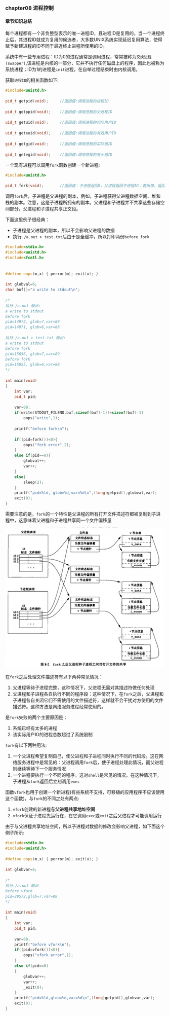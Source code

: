 ### chapter08 进程控制

#### 章节知识总结

每个进程都有一个非负整型表示的唯一进程ID，且进程ID是复用的。当一个进程终止后，其进程ID就成为复用的候选者，大多数UNIX系统实现延迟复用算法，使得赋予新建进程的ID不同于最近终止进程所使用的ID。

系统中有一些专用进程：ID为0的进程通常是调用进程，常常被称为`交换进程(swapper)`,该进程是内核的一部分，它并不执行任何磁盘上的程序，因此也被称为系统进程；ID为1的进程是`init`进程，在自举过程结束时由内核调用。

获取`进程ID`的相关函数如下:

```cpp
#include<unistd.h>

pid_t getpid(void);     //返回值:调用进程的进程ID

pid_t getppid(void);    //返回值:调用进程的父进程ID

uid_t getuid(void);     //返回值:调用进程的实际用户ID

uid_t geteuid(void);    //返回值:调用进程的有效用户ID

gid_t getgid(void);     //返回值:调用进程的实际组ID

gid_t getegid(void);    //返回值:调用进程的有小组ID
```

一个现有进程可以调用`fork`函数创建一个新进程:

```cpp
#include<unistd.h>

pid_t fork(void);       //返回值：子进程返回0，父进程返回子进程ID；若出错，返回-1
```

调用`fork`后，子进程是父进程的副本，例如，子进程获得父进程数据空间、堆和栈的副本。注意，这是子进程所拥有的副本。父进程和子进程并不共享这些存储空间部分，父进程和子进程共享正文段。

下面这里例子很经典：

* 子进程是父进程的副本，所以不会影响父进程的数据
* 执行`./a.out > test.txt`后由于是全缓冲，所以打印两份`before fork`

```cpp
#include<stdio.h>
#include<unistd.h>
#include<fcntl.h>


#define oops(m,x) { perror(m); exit(x); }

int globval=6;
char buf[]="a write to stdout\n";

/*
执行./a.out 输出:
a write to stdout
before fork
pid=14972, glob=7,var=89
pid=14971, glob=6,var=88

执行./a.out > test.txt 输出:
a write to stdout
before fork
pid=15056, glob=7,var=89
before fork
pid=15055, glob=6,var=88
*/

int main(void)
{
    int var;
    pid_t pid;

    var=88;
    if(write(STDOUT_FILENO,buf,sizeof(buf)-1)!=sizeof(buf)-1)
        oops("write",1);

    printf("before fork\n");

    if((pid=fork())<0){
        oops("fork error",2);
    }
    else if(pid==0){
        globval++;
        var++;
    }
    else{
        sleep(2);
    }
    printf("pid=%ld, glob=%d,var=%d\n",(long)getpid(),globval,var);
    exit(0);
}
```

需要注意的是，`fork`的一个特性是父进程的所有打开文件描述符都被复制到子进程中，这意味着父进程和子进程共享同一个文件偏移量

![avatar](../images/../../image/unix_父子进程文件描述符共享.jpg)

在`fork`之后处理文件描述符有以下两种常见情况：

1. 父进程等待子进程完整，这种情况下，父进程无需对其描述符做任何处理
2. 父进程和子进程各自执行不同的程序段：这种情况下，在`fork`之后，父进程和子进程各自关闭它们不需使用的文件描述符，这样就不会干扰对方使用的文件描述符。这种方法是网络服务进程经常使用的。

是`fork`失败的两个主要原因是：

1. 系统已经有太多的进程
2. 该实际用户ID的进程总数超过了系统限制

`fork`有以下两种用法:

1. 一个父进程希望复制自己，使父进程和子进程同时执行不同的代码段。这在网络服务进程中是常见的：父进程调用`fork`后，使子进程处理此情况，而父进程则继续等待下一个服务情况
2. 一个进程要执行一个不同的程序。这对`shell`是常见的情况。在这种情况下，子进程从`fork`返回后立刻调用`exec`

函数`vfork`也用于创建一个新进程(有些系统不支持，可移植的应用程序不应该使用这个函数)，与`fork`的不同之处有两点:

1. `vfork`创建的新进程**与父进程共享地址空间**
2. `vfork`保证子进程先运行在，在它调用`exec`或`exit`之后父进程才可能调用运行

由于与父进程共享地址空间，所以子进程对数据的修改会影响父进程，如下面这个例子所示:

```cpp
#include<stdio.h>
#include<unistd.h>

#define oops(m,x) { perror(m); exit(x); }

int globvar=6;

/*
执行./a.out 输出
before vfork
pid=29572,glob=7,var=89
*/

int main(void)
{
    int var;
    pid_t pid;

    var=88;
    printf("before vfork\n");
    if((pid=vfork())<0){
        oops("vfork error",1);
    }
    else if(pid==0)
    {
        globvar++;
        var++;
        _exit(0);
    }
    printf("pid=%ld,glob=%d,var=%d\n",(long)getpid(),globvar,var);
    exit(0);
}
```

